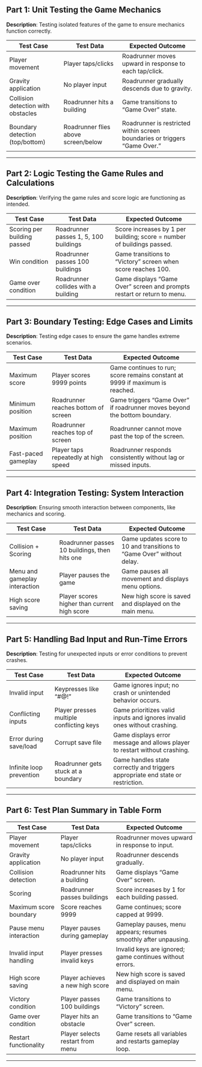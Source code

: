 ## Part 1: Unit Testing the Game Mechanics
**Description**: Testing isolated features of the game to ensure mechanics function correctly.

| Test Case                          | Test Data                            | Expected Outcome                                                                 |
|------------------------------------|--------------------------------------|---------------------------------------------------------------------------------|
| Player movement              | Player taps/clicks                   | Roadrunner moves upward in response to each tap/click.                          |
| Gravity application                | No player input                      | Roadrunner gradually descends due to gravity.                                   |
| Collision detection with obstacles | Roadrunner hits a building           | Game transitions to “Game Over” state.                                          |
| Boundary detection (top/bottom)    | Roadrunner flies above screen/below  | Roadrunner is restricted within screen boundaries or triggers “Game Over.”      |

---

## Part 2: Logic Testing the Game Rules and Calculations
**Description**: Verifying the game rules and score logic are functioning as intended.

| Test Case                          | Test Data                            | Expected Outcome                                                                 |
|------------------------------------|--------------------------------------|---------------------------------------------------------------------------------|
| Scoring per building passed        | Roadrunner passes 1, 5, 100 buildings| Score increases by 1 per building; score = number of buildings passed.          |
| Win condition                      | Roadrunner passes 100 buildings      | Game transitions to “Victory” screen when score reaches 100.                    |
| Game over condition                | Roadrunner collides with a building  | Game displays “Game Over” screen and prompts restart or return to menu.         |

---

## Part 3: Boundary Testing: Edge Cases and Limits
**Description**: Testing edge cases to ensure the game handles extreme scenarios.

| Test Case                          | Test Data                            | Expected Outcome                                                                 |
|------------------------------------|--------------------------------------|---------------------------------------------------------------------------------|
| Maximum score                      | Player scores 9999 points            | Game continues to run; score remains constant at 9999 if maximum is reached.    |
| Minimum position                   | Roadrunner reaches bottom of screen  | Game triggers “Game Over” if roadrunner moves beyond the bottom boundary.        |
| Maximum position                   | Roadrunner reaches top of screen     | Roadrunner cannot move past the top of the screen.                              |
| Fast-paced gameplay                | Player taps repeatedly at high speed | Roadrunner responds consistently without lag or missed inputs.                  |

---

## Part 4: Integration Testing: System Interaction
**Description**: Ensuring smooth interaction between components, like mechanics and scoring.

| Test Case                          | Test Data                            | Expected Outcome                                                                 |
|------------------------------------|--------------------------------------|---------------------------------------------------------------------------------|
| Collision + Scoring                | Roadrunner passes 10 buildings, then hits one | Game updates score to 10 and transitions to “Game Over” without delay.          |
| Menu and gameplay interaction      | Player pauses the game               | Game pauses all movement and displays menu options.                             |
| High score saving                  | Player scores higher than current high score | New high score is saved and displayed on the main menu.                         |

---

## Part 5: Handling Bad Input and Run-Time Errors
**Description**: Testing for unexpected inputs or error conditions to prevent crashes.

| Test Case                          | Test Data                            | Expected Outcome                                                                 |
|------------------------------------|--------------------------------------|---------------------------------------------------------------------------------|
| Invalid input                      | Keypresses like “#@!”                | Game ignores input; no crash or unintended behavior occurs.                     |
| Conflicting inputs                 | Player presses multiple conflicting keys | Game prioritizes valid inputs and ignores invalid ones without crashing.        |
| Error during save/load             | Corrupt save file                    | Game displays error message and allows player to restart without crashing.      |
| Infinite loop prevention           | Roadrunner gets stuck at a boundary  | Game handles state correctly and triggers appropriate end state or restriction. |

---

## Part 6: Test Plan Summary in Table Form

| **Test Case**                    | **Test Data**                          | **Expected Outcome**                                                             |
|----------------------------------|----------------------------------------|---------------------------------------------------------------------------------|
| Player movement                  | Player taps/clicks                     | Roadrunner moves upward in response to input.                                   |
| Gravity application              | No player input                        | Roadrunner descends gradually.                                                  |
| Collision detection              | Roadrunner hits a building             | Game displays “Game Over” screen.                                               |
| Scoring                          | Roadrunner passes buildings            | Score increases by 1 for each building passed.                                  |
| Maximum score boundary           | Score reaches 9999                     | Game continues; score capped at 9999.                                           |
| Pause menu interaction           | Player pauses during gameplay          | Gameplay pauses, menu appears; resumes smoothly after unpausing.                |
| Invalid input handling           | Player presses invalid keys            | Invalid keys are ignored; game continues without errors.                        |
| High score saving                | Player achieves a new high score       | New high score is saved and displayed on main menu.                             |
| Victory condition                | Player passes 100 buildings            | Game transitions to “Victory” screen.                                           |
| Game over condition              | Player hits an obstacle                | Game transitions to “Game Over” screen.                                         |
| Restart functionality            | Player selects restart from menu       | Game resets all variables and restarts gameplay loop.                           |

---

